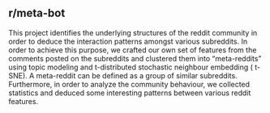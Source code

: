 ## r/meta-bot

This project identifies the underlying structures of the reddit community in order to deduce the interaction patterns amongst various subreddits. In order to achieve this purpose, we crafted our own set of features from the comments posted on the subreddits and clustered them into “meta-reddits” using topic modeling and t-distributed stochastic neighbour embedding ( t-SNE). A meta-reddit can be defined as a group of similar subreddits. Furthermore, in order to analyze the community behaviour, we collected statistics and deduced some interesting patterns between various reddit features. 


